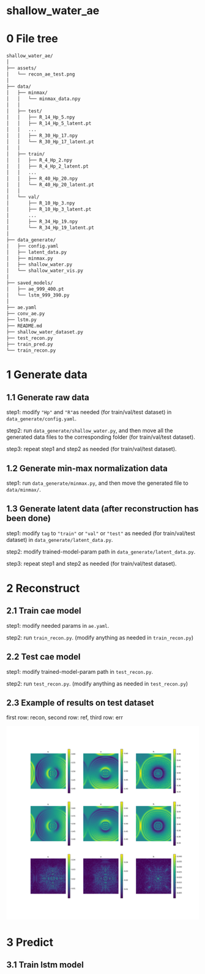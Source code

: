# shallow_water_ae

# 0 File tree

```
shallow_water_ae/
│
├── assets/
│   └── recon_ae_test.png
│
├── data/
│   ├── minmax/
│   │   └── minmax_data.npy
│   │
│   ├── test/
│   │   ├── R_14_Hp_5.npy
│   │   ├── R_14_Hp_5_latent.pt
│   │   ...
│   │   ├── R_30_Hp_17.npy
│   │   └── R_30_Hp_17_latent.pt
│   │
│   ├── train/
│   │   ├── R_4_Hp_2.npy
│   │   ├── R_4_Hp_2_latent.pt
│   │   ...
│   │   ├── R_40_Hp_20.npy
│   │   └── R_40_Hp_20_latent.pt
│   │
│   └── val/
│       ├── R_10_Hp_3.npy
│       ├── R_10_Hp_3_latent.pt
│       ...
│       ├── R_34_Hp_19.npy
│       └── R_34_Hp_19_latent.pt
│
├── data_generate/
│   ├── config.yaml
│   ├── latent_data.py
│   ├── minmax.py
│   ├── shallow_water.py
│   └── shallow_water_vis.py
│
├── saved_models/
│   ├── ae_999_400.pt
│   └── lstm_999_390.py
│
├── ae.yaml
├── conv_ae.py
├── lstm.py
├── README.md
├── shallow_water_dataset.py
├── test_recon.py
├── train_pred.py
└── train_recon.py
```

# 1 Generate data

## 1.1 Generate raw data

step1: modify `"Hp"` and `"R"`as needed (for train/val/test dataset) in `data_generate/config.yaml`.

step2: run `data_generate/shallow_water.py`, and then move all the generated data files to the corresponding folder (for
train/val/test dataset).

step3: repeat step1 and step2 as needed (for train/val/test dataset).

## 1.2 Generate min-max normalization data

step1: run `data_generate/minmax.py`, and then move the generated file to `data/minmax/`.

## 1.3 Generate latent data (after reconstruction has been done)

step1: modify `tag` to `"train"` or `"val"` or `"test"` as needed (for train/val/test dataset) in `data_generate/latent_data.py`.

step2: modify trained-model-param path in `data_generate/latent_data.py`.

step3: repeat step1 and step2 as needed (for train/val/test dataset).

# 2 Reconstruct

## 2.1 Train cae model

step1: modify needed params in `ae.yaml`.

step2: run `train_recon.py`. (modify anything as needed in `train_recon.py`)

## 2.2 Test cae model

step1: modify trained-model-param path in `test_recon.py`. 

step2: run `test_recon.py`. (modify anything as needed in `test_recon.py`)

## 2.3 Example of results on test dataset

first row: recon,
second row: ref,
third row: err

![recon results](./assets/recon_ae_test.png)

# 3 Predict

## 3.1 Train lstm model

